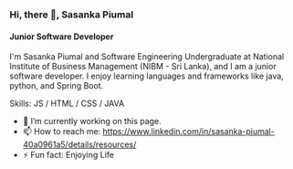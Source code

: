 ### Hi, there 👋, Sasanka Piumal

#### Junior Software Developer

I'm Sasanka Piumal and Software Engineering Undergraduate at  National Institute of Business Management (NIBM - Sri Lanka), and I am a junior software developer. I enjoy learning languages and frameworks like java, python, and Spring Boot.

Skills:  JS / HTML / CSS / JAVA

- 🔭 I’m currently working on this page. 
- 📫 How to reach me: https://www.linkedin.com/in/sasanka-piumal-40a0961a5/details/resources/ 
- ⚡ Fun fact: Enjoying Life 








